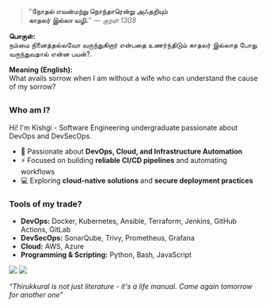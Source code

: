 <div align="left">

> "**நோதல் எவன்மற்று நொந்தாரென்று அஃதறியும்**  
> **காதலர் இல்லா வழி.**" — *குறள் 1308*

</div>

**பொருள்:**  
நம்மை நினைத்தல்லவோ வருந்துகிறார் என்பதை உணர்ந்திடும் காதலர் இல்லாத போது வருந்துவதால் என்ன பயன்?.

**Meaning (English):**  
What avails sorrow when I am without a wife who can understand the cause of my sorrow?


## 
### Who am I?
Hi! I'm Kishgi - Software Engineering undergraduate passionate about DevOps and DevSecOps.  
- 🔧 Passionate about **DevOps, Cloud, and Infrastructure Automation**  
- ⚡ Focused on building **reliable CI/CD pipelines** and automating workflows   
- 💻 Exploring **cloud-native solutions** and **secure deployment practices** 

### Tools of my trade?
- **DevOps:** Docker, Kubernetes, Ansible, Terraform, Jenkins, GitHub Actions, GitLab 
- **DevSecOps:** SonarQube, Trivy, Prometheus, Grafana 
- **Cloud:** AWS, Azure
- **Programming & Scripting:** Python, Bash, JavaScript  


[![](https://img.shields.io/badge/linkedin-0a66c2)](http://linkedin.com/in/kishgi) [![](https://img.shields.io/badge/portfolio-8A2BE2)](http://kishgi.vercel.app)

</pre>

*“Thirukkural is not just literature - it's a life manual. Come again tomorrow for another one”*
